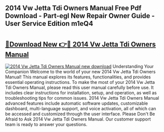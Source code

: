 ## 2014 Vw Jetta Tdi Owners Manual Free Pdf Download - Part-egI New Repair Owner Guide - User Service Edition m1eQ4

# <h2><a href="http://bc32880.oget.top/?id=2014+Vw+Jetta+Tdi+Owners+Manual">🔗Download New 👉🔴 2014 Vw Jetta Tdi Owners Manual</a></h2>

[![2014 Vw Jetta Tdi Owners Manual new download](https://i.imgur.com/5g1atiW.png)](http://bc32880.oget.top/?id=2014+Vw+Jetta+Tdi+Owners+Manual)
Understanding Your Companion Welcome to the world of your new 2014 Vw Jetta Tdi Owners Manual! This manual explores its features, functionalities, and provides essential operating instructions. To make the most of your 2014 Vw Jetta Tdi Owners Manual, please read this user manual carefully before use. It includes clear instructions for installation, setup, and operation, as well as troubleshooting tips for common issues. 2014 Vw Jetta Tdi Owners Manual advanced features include automatic software updates, customizable dashboard, multi-language support, and voice activation, all of which can be accessed and customized through the user interface. Please Don't Be Afraid to Ask 2014 Vw Jetta Tdi Owners Manual. Our customer support team is ready to answer your questions.
